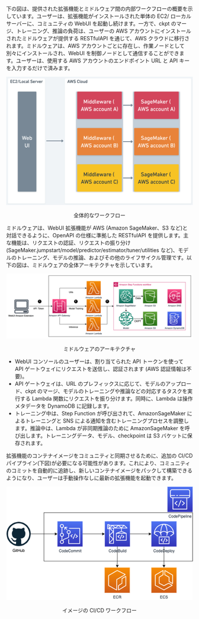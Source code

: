 下の図は、提供された拡張機能とミドルウェア間の内部ワークフローの概要を示しています。ユーザーは、拡張機能がインストールされた単体の EC2/ ローカルサーバーに、コミュニティの WebUI を起動し続けます。一方で、ckpt のマージ、トレーニング、推論の負荷は、ユーザーの AWS アカウントにインストールされたミドルウェアが提供する RESTfulAPI を通じて、AWS クラウドに移行されます。ミドルウェアは、AWS アカウントごとに存在し、作業ノードとして別々にインストールされ、WebUI を制御ノードとして通信することができます。ユーザーは、使用する AWS アカウントのエンドポイント URL と API キーを入力するだけで済みます。

![workflow](../images/workflow.png) 
<center> 全体的なワークフロー </center> 

ミドルウェアは、WebUI 拡張機能が AWS (Amazon SageMaker、S3 など)と対話できるように、OpenAPI の仕様に準拠した RESTfulAPI を提供します。主な機能は、リクエストの認証、リクエストの振り分け (SageMaker.jumpstart/model/predictor/estimator/tuner/utilities など)、モデルのトレーニング、モデルの推論、およびその他のライフサイクル管理です。以下の図は、ミドルウェアの全体アーキテクチャを示しています。

![middleware](../images/middleware.png) 
<center> ミドルウェアのアーキテクチャ </center> 

- WebUI コンソールのユーザーは、割り当てられた API トークンを使って API ゲートウェイにリクエストを送信し、認証されます (AWS 認証情報は不要)。
- API ゲートウェイは、URL のプレフィックスに応じて、モデルのアップロード、ckpt のマージ、モデルのトレーニングや推論などの対応するタスクを実行する Lambda 関数にリクエストを振り分けます。同時に、Lambda は操作メタデータを DynamoDB に記録します。
- トレーニング中は、Step Function が呼び出されて、AmazonSageMaker によるトレーニングと SNS による通知を含むトレーニングプロセスを調整します。推論中は、Lambda が非同期推論のために AmazonSageMaker を呼び出します。トレーニングデータ、モデル、checkpoint は S3 バケットに保存されます。

拡張機能のコンテナイメージをコミュニティと同期させるために、追加の CI/CD パイプライン(下図)が必要になる可能性があります。これにより、コミュニティのコミットを自動的に追跡し、新しいコンテナイメージをパックして構築できるようになり、ユーザーは手動操作なしに最新の拡張機能を起動できます。

![cicd](../images/cicd.png) 
<center> イメージの CI/CD ワークフロー </center> 
